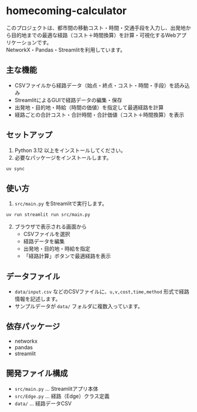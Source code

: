 # homecoming-calculator

このプロジェクトは、都市間の移動コスト・時間・交通手段を入力し、出発地から目的地までの最適な経路（コスト＋時間換算）を計算・可視化するWebアプリケーションです。  
NetworkX・Pandas・Streamlitを利用しています。

## 主な機能

- CSVファイルから経路データ（始点・終点・コスト・時間・手段）を読み込み
- StreamlitによるGUIで経路データの編集・保存
- 出発地・目的地・時給（時間の価値）を指定して最適経路を計算
- 経路ごとの合計コスト・合計時間・合計価値（コスト＋時間換算）を表示

## セットアップ

1. Python 3.12 以上をインストールしてください。
2. 必要なパッケージをインストールします。

```bash
uv sync
```

## 使い方

1. `src/main.py` をStreamlitで実行します。

```bash
uv run streamlit run src/main.py
```

2. ブラウザで表示される画面から
   - CSVファイルを選択
   - 経路データを編集
   - 出発地・目的地・時給を指定
   - 「経路計算」ボタンで最適経路を表示

## データファイル

- `data/input.csv` などのCSVファイルに、`u,v,cost,time,method` 形式で経路情報を記述します。
- サンプルデータが `data/` フォルダに複数入っています。

## 依存パッケージ

- networkx
- pandas
- streamlit

## 開発ファイル構成

- `src/main.py` ... Streamlitアプリ本体
- `src/Edge.py` ... 経路（Edge）クラス定義
- `data/` ... 経路データCSV

